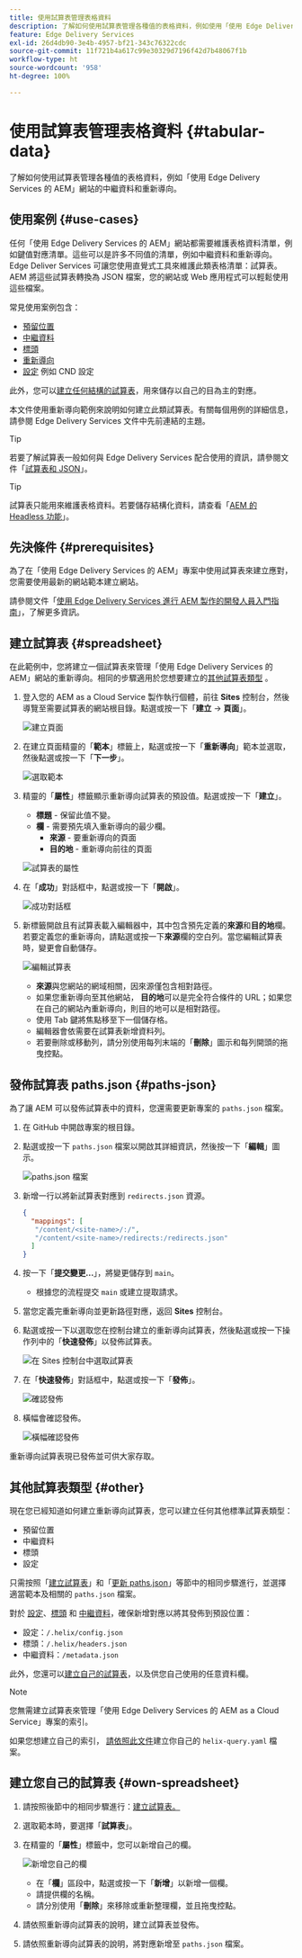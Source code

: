 ```yaml
---
title: 使用試算表管理表格資料
description: 了解如何使用試算表管理各種值的表格資料，例如使用「使用 Edge Delivery Services 的 AEM」網站的中繼資料和重新導向。
feature: Edge Delivery Services
exl-id: 26d4db90-3e4b-4957-bf21-343c76322cdc
source-git-commit: 11f721b4a617c99e30329d7196f42d7b48067f1b
workflow-type: ht
source-wordcount: '958'
ht-degree: 100%

---
```



# 使用試算表管理表格資料 {#tabular-data}

了解如何使用試算表管理各種值的表格資料，例如「使用 Edge Delivery Services 的 AEM」網站的中繼資料和重新導向。

## 使用案例 {#use-cases}

任何「使用 Edge Delivery Services 的 AEM」網站都需要維護表格資料清單，例如鍵值對應清單。這些可以是許多不同值的清單，例如中繼資料和重新導向。Edge Deliver Services 可讓您使用直覺式工具來維護此類表格清單：試算表。AEM 將這些試算表轉換為 JSON 檔案，您的網站或 Web 應用程式可以輕鬆使用這些檔案。

常見使用案例包含：

* [預留位置](/help/edge/docs/placeholders.md)
* [中繼資料](/help/edge/docs/bulk-metadata.md)
* [標頭](/help/edge/docs/custom-headers.md)
* [重新導向](/help/edge/docs/redirects.md)
* [設定](/help/edge/docs/setup-byo-cdn-push-invalidation.md) 例如 CND 設定

此外，您可以[建立任何結構的試算表](#own-spreadsheet)，用來儲存以自己的目為主的對應。

本文件使用重新導向範例來說明如何建立此類試算表。有關每個用例的詳細信息，請參閱 Edge Delivery Services 文件中先前連結的主題。

>[!TIP]
>
>若要了解試算表一般如何與 Edge Delivery Services 配合使用的資訊，請參閱文件「[試算表和 JSON](/help/edge/developer/spreadsheets.md)」。

>[!TIP]
>
>試算表只能用來維護表格資料。若要儲存結構化資料，請查看「[AEM 的 Headless 功能](/help/headless/introduction.md)」。

## 先決條件 {#prerequisites}

為了在「使用 Edge Delivery Services 的 AEM」專案中使用試算表來建立應對，您需要使用最新的網站範本建立網站。

請參閱文件「[使用 Edge Delivery Services 進行 AEM 製作的開發人員入門指南](/help/edge/aem-authoring/edge-dev-getting-started.md)」，了解更多資訊。

## 建立試算表 {#spreadsheet}

在此範例中，您將建立一個試算表來管理「使用 Edge Delivery Services 的 AEM」網站的重新導向。相同的步驟適用於您想要建立的[其他試算表類型](#other) 。

1. 登入您的 AEM as a Cloud Service 製作執行個體，前往 **Sites** 控制台，然後導覽至需要試算表的網站根目錄。點選或按一下「**建立** -> **頁面**」。

   ![建立頁面](assets/tabular-data/tabular-data-create-page.png)

1. 在建立頁面精靈的「**範本**」標籤上，點選或按一下「**重新導向**」範本並選取，然後點選或按一下「**下一步**」。

   ![選取範本](assets/tabular-data/tabular-data-create-page-teamplate-redirects.png)

1. 精靈的「**屬性**」標籤顯示重新導向試算表的預設值。點選或按一下「**建立**」。

   * **標題** - 保留此值不變。
   * **欄** - 需要預先填入重新導向的最少欄。
      * **來源** - 要重新導向的頁面
      * **目的地** - 重新導向前往的頁面

   ![試算表的屬性](assets/tabular-data/tabular-data-create-page-properties-redirects.png)

1. 在「**成功**」對話框中，點選或按一下「**開啟**」。

   ![成功對話框](assets/tabular-data/tabular-data-success.png)

1. 新標籤開啟且有試算表載入編輯器中，其中包含預先定義的&#x200B;**來源**&#x200B;和&#x200B;**目的地**&#x200B;欄。若要定義您的重新導向，請點選或按一下&#x200B;**來源**&#x200B;欄的空白列。當您編輯試算表時，變更會自動儲存。

   ![編輯試算表](assets/tabular-data/tabular-data-edit-redirects.png)

   *  **來源**&#x200B;與您網站的網域相關，因來源僅包含相對路徑。
   * 如果您重新導向至其他網站， **目的地**&#x200B;可以是完全符合條件的 URL；如果您在自己的網站內重新導向，則目的地可以是相對路徑。
   * 使用 Tab 鍵將焦點移至下一個儲存格。
   * 編輯器會依需要在試算表新增資料列。
   * 若要刪除或移動列，請分別使用每列末端的「**刪除**」圖示和每列開頭的拖曳控點。

## 發佈試算表 paths.json {#paths-json}

為了讓 AEM 可以發佈試算表中的資料，您還需要更新專案的 `paths.json` 檔案。

1. 在 GitHub 中開啟專案的根目錄。

1. 點選或按一下 `paths.json` 檔案以開啟其詳細資訊，然後按一下「**編輯**」圖示。

   ![paths.json 檔案](assets/tabular-data/tabular-data-paths-json.png)

1. 新增一行以將新試算表對應到 `redirects.json` 資源。

   ```json
   {
     "mappings": [
      "/content/<site-name>/:/",
      "/content/<site-name>/redirects:/redirects.json"
     ]
   }
   ```

1. 按一下「**提交變更...**」，將變更儲存到 `main`。

   * 根據您的流程提交 `main` 或建立提取請求。

1. 當您定義完重新導向並更新路徑對應，返回 **Sites** 控制台。

1. 點選或按一下以選取您在控制台建立的重新導向試算表，然後點選或按一下操作列中的「**快速發佈**」以發佈試算表。

   ![在 Sites 控制台中選取試算表](assets/tabular-data/tabular-data-select-publish.png)

1. 在「**快速發佈**」對話框中，點選或按一下「**發佈**」。

   ![確認發佈](assets/tabular-data/tabular-data-quick-publish.png)

1. 橫幅會確認發佈。

   ![橫幅確認發佈](assets/tabular-data/tabular-data-publish-banner.png)

重新導向試算表現已發佈並可供大家存取。

## 其他試算表類型 {#other}

現在您已經知道如何建立重新導向試算表，您可以建立任何其他標準試算表類型：

* 預留位置
* 中繼資料
* 標頭
* 設定

只需按照「[建立試算表](#spreadsheet)」和「[更新 paths.json](#paths-json)」等節中的相同步驟進行，並選擇適當範本及相關的 `paths.json` 檔案。

對於 [設定](https://www.aem.live/docs/configuration)、[標頭](https://www.aem.live/docs/custom-headers) 和 [中繼資料](https://www.aem.live/docs/bulk-metadata)，確保新增對應以將其發佈到預設位置：

* 設定：`/.helix/config.json`
* 標頭：`/.helix/headers.json`
* 中繼資料：`/metadata.json`

此外，您還可以[建立自己的試算表](#own-spreadsheet)，以及供您自己使用的任意資料欄。

>[!NOTE]
>
>您無需建立試算表來管理「使用 Edge Delivery Services 的 AEM as a Cloud Service」專案的索引。
>
>如果您想建立自己的索引， [請依照此文件](https://www.aem.live/developer/indexing#setting-up-more-index-configurations)建立你自己的 `helix-query.yaml` 檔案。

## 建立您自己的試算表 {#own-spreadsheet}

1. 請按照後節中的相同步驟進行：[建立試算表。](#spreadsheet)

1. 選取範本時，要選擇「**試算表**」。

1. 在精靈的「**屬性**」標籤中，您可以新增自己的欄。

   ![新增您自己的欄](assets/tabular-data/tabular-data-own-spreadsheet.png)

   * 在「**欄**」區段中，點選或按一下「**新增**」以新增一個欄。
   * 請提供欄的名稱。
   * 請分別使用「**刪除**」來移除或重新整理欄，並且拖曳控點。

1. 請依照重新導向試算表的說明，建立試算表並發佈。

1. 請依照重新導向試算表的說明，將對應新增至 `paths.json` 檔案。

